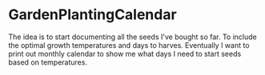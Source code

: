 # GardenPlantingCalendar
The idea is to start documenting all the seeds I've bought so far. To include the optimal growth temperatures and days to harves. Eventually I want to print out  monthly calendar to show me what days I need to start seeds based on temperatures.